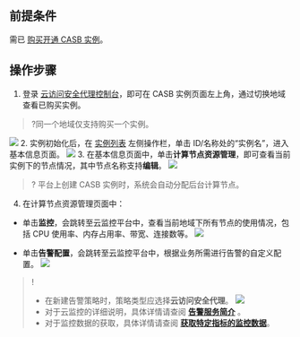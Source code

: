 ## 前提条件
需已 [购买开通 CASB 实例](https://cloud.tencent.com/document/product/1303/53298)。

## 操作步骤
1. 登录 [云访问安全代理控制台](https://console.cloud.tencent.com/casb)，即可在 CASB 实例页面左上角，通过切换地域查看已购买实例。
> ?同一个地域仅支持购买一个实例。
> 
![](https://main.qcloudimg.com/raw/70581925a1e8283af17ade35fe004837.png)
2. 实例初始化后，在 [实例列表](https://console.cloud.tencent.com/casb) 左侧操作栏，单击 ID/名称处的“实例名”，进入基本信息页面。
![](https://qcloudimg.tencent-cloud.cn/raw/c533b4cb3411501b60617a2f75bc1a00.png)
3. 在基本信息页面中，单击**计算节点资源管理**，即可查看当前实例下的节点情况，其中节点名称支持**编辑**。
![](https://qcloudimg.tencent-cloud.cn/raw/8d0b21009417d4c185ad79f86a126a1f.png)
>? 平台上创建 CASB 实例时，系统会自动分配后台计算节点。
4. 在计算节点资源管理页面中：
 - 单击**监控**，会跳转至云监控平台中，查看当前地域下所有节点的使用情况，包括 CPU 使用率、内存占用率、带宽、连接数等。
![](https://qcloudimg.tencent-cloud.cn/raw/8ba5173b052afb69aa7e7b6771472fda.png)

 - 单击**告警配置**，会跳转至云监控平台中，根据业务所需进行告警的自定义配置。
![](https://qcloudimg.tencent-cloud.cn/raw/533e3d63ca1da7f208873e9841f3146e.png)
>! 
>- 在新建告警策略时，策略类型应选择**云访问安全代理**。
![](https://qcloudimg.tencent-cloud.cn/raw/d35f4851093376bd6f6e8142c95a65a2.png)
> - 对于云监控的详细说明，具体详情请查阅 [**告警服务简介**](https://cloud.tencent.com/document/product/248/6126) 。
> - 对于监控数据的获取，具体详情请查阅 [**获取特定指标的监控数据**](https://cloud.tencent.com/document/product/248/6141)。
